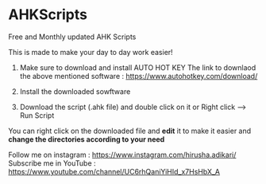 # AHKScripts
Free and Monthly updated AHK Scripts

This is made to make your day to day work easier!

1. Make sure to download and install AUTO HOT KEY
   The link to downlaod the above mentioned software : https://www.autohotkey.com/download/

2. Install the downloaded sowftware

3. Download the script (.ahk file) and double click on it 
   or Right click --> Run Script


You can right click on the downloaded file and **edit** it to make it easier and **change the directories according to your need**

Follow me on instagram : https://www.instagram.com/hirusha.adikari/
Subscribe me in YouTube : https://www.youtube.com/channel/UC6rhQaniYiHId_x7HsHbX_A

